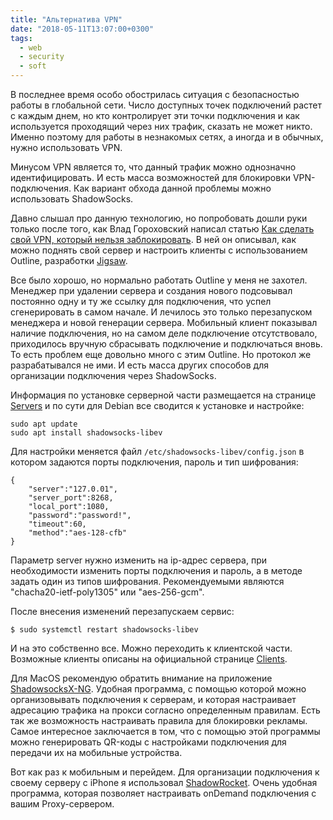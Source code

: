 ```yaml
---
title: "Альтернатива VPN"
date: "2018-05-11T13:07:00+0300"
tags:
  - web
  - security
  - soft
---
```

В последнее время особо обострилась ситуация с безопасностью работы в глобальной сети. Число доступных точек подключений растет с каждым днем, но кто контролирует эти точки подключения и как используется проходящий через них трафик, сказать не может никто. Именно поэтому для работы в незнакомых сетях, а иногда и в обычных, нужно использовать VPN.

Минусом VPN является то, что данный трафик можно однозначно идентифицировать. И есть масса возможностей для блокировки VPN-подключения. Как вариант обхода данной проблемы можно использовать ShadowSocks.

Давно слышал про данную технологию, но попробовать дошли руки только после того, как Влад Гороховский написал статью [Как сделать свой VPN, который нельзя заблокировать](http://telegra.ph/CHto-delat-kogda-zablokiruyut-VPN-04-23). В ней он описывал, как можно поднять свой сервер и настроить клиенты с использованием Outline, разработки [Jigsaw](https://getoutline.org/en/home).

Все было хорошо, но нормально работать Outline у меня не захотел. Менеджер при удалении сервера и создания нового подсовывал постоянно одну и ту же ссылку для подключения, что успел сгенерировать в самом начале. И лечилось это только перезапуском менеджера и новой генерации сервера. Мобильный клиент показывал наличие подключения, но на самом деле подключение отсутствовало, приходилось вручную сбрасывать подключение и подключаться вновь. То есть проблем еще довольно много с этим Outline. Но протокол же разрабатывался не ими. И есть масса других способов для организации подключения через ShadowSocks.

Информация по установке серверной части размещается на странице [Servers](https://www.shadowsocks.org/en/download/servers.html) и по сути для Debian все сводится к установке и настройке:

    sudo apt update
    sudo apt install shadowsocks-libev

Для настройки меняется файл `/etc/shadowsocks-libev/config.json` в котором задаются порты подключения, пароль и тип шифрования:

    {
        "server":"127.0.01",
        "server_port":8268,
        "local_port":1080,
        "password":"password!",
        "timeout":60,
        "method":"aes-128-cfb"
    }

Параметр server нужно изменить на ip-адрес сервера, при необходимости изменить порты подключения и пароль, а в методе задать один из типов шифрования. Рекомендуемыми являются "chacha20-ietf-poly1305" или "aes-256-gcm".

После внесения изменений перезапускаем сервис:

    $ sudo systemctl restart shadowsocks-libev

И на это собственно все. Можно переходить к клиентской части. Возможные клиенты описаны на официальной странице [Clients](https://www.shadowsocks.org/en/download/clients.html).

Для MacOS рекомендую обратить внимание на приложение [ShadowsocksX-NG](https://github.com/shadowsocks/ShadowsocksX-NG/releases). Удобная программа, с помощью которой можно организовывать подключения к серверам, и которая настраивает адресацию трафика на прокси согласно определенным правилам. Есть так же возможность настраивать правила для блокировки рекламы. Самое интересное заключается в том, что с помощью этой программы можно генерировать QR-коды с настройками подключения для передачи их на мобильные устройства.

Вот как раз к мобильным и перейдем. Для организации подключения к своему серверу с iPhone я использовал [ShadowRocket](https://itunes.apple.com/ru/app/shadowrocket/id932747118?mt=8). Очень удобная программа, которая позволяет настраивать onDemand подключения с вашим Proxy-сервером.
